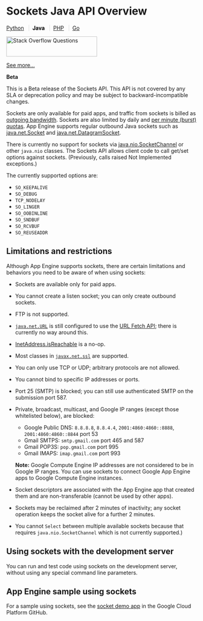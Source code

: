 # Sockets Java API Overview

  

[Python](https://web.archive.org/web/20160424230604/https://cloud.google.com/appengine/docs/python/sockets/ "View this page in the Python runtime") <span style="color: #ddd; padding: 0em .5em;">|</span><span style="color: black; font-weight:bold">Java</span> <span style="color: #ddd; padding: 0em .5em;">|</span>[PHP](https://web.archive.org/web/20160424230604/https://cloud.google.com/appengine/docs/php/sockets/ "View this page in the PHP runtime") <span style="color: #ddd; padding: 0em .5em;">|</span>[Go](https://web.archive.org/web/20160424230604/https://cloud.google.com/appengine/docs/go/sockets/ "View this page in the Go runtime")

[<img src="https://web.archive.org/web/20160424230604im_/https://cloud.google.com/cloud/images/stack_overflow_questions.png" title="Stack Overflow Questions" data-border="0" width="240" height="53" />](https://web.archive.org/web/20160424230604/http://stackoverflow.com/questions/tagged/google-app-engine+sockets)

[](https://web.archive.org/web/20160424230604/http://stackoverflow.com/feeds/tag?sort=votes&tagnames=google-app-engine%2Bsockets)

<span class="link gc-analytics-event" category="Sidebar" data-action="Stack Overflow question click"></span>

<a href="https://web.archive.org/web/20160424230604/http://stackoverflow.com/questions/tagged/google-app-engine+sockets?sort=votes" class="gc-analytics-event" data-category="Sidebar" data-action="Stack Overflow See more link">See more...</a>

**Beta**

This is a Beta release of the Sockets API. This API is not covered by any SLA or deprecation policy and may be subject to backward-incompatible changes.

  
Sockets are only available for paid apps, and traffic from sockets is billed as [outgoing bandwidth](https://web.archive.org/web/20160424230604/https://cloud.google.com/appengine/docs/pricing#Billable_Resource_Unit_Costs). Sockets are also limited by daily and [per minute (burst) quotas](https://web.archive.org/web/20160424230604/https://cloud.google.com/appengine/docs/quotas?hl=en#Sockets). App Engine supports regular outbound Java sockets such as [java.net.Socket](https://web.archive.org/web/20160424230604/http://docs.oracle.com/javase/7/docs/api/java/net/Socket.html) and [java.net.DatagramSocket](https://web.archive.org/web/20160424230604/http://docs.oracle.com/javase/7/docs/api/java/net/DatagramSocket.html).

There is currently no support for sockets via [java.nio.SocketChannel](https://web.archive.org/web/20160424230604/http://docs.oracle.com/javase/7/docs/api/java/nio/channels/SocketChannel.html) or other `java.nio` classes. The Sockets API allows client code to call get/set options against sockets. (Previously, calls raised Not Implemented exceptions.)

The currently supported options are:

-   `SO_KEEPALIVE`
-   `SO_DEBUG`
-   `TCP_NODELAY`
-   `SO_LINGER`
-   `SO_OOBINLINE`
-   `SO_SNDBUF`
-   `SO_RCVBUF`
-   `SO_REUSEADDR`

## Limitations and restrictions

Although App Engine supports sockets, there are certain limitations and behaviors you need to be aware of when using sockets:

-   Sockets are available only for paid apps.

-   You cannot create a listen socket; you can only create outbound sockets.

-   FTP is not supported.

-   [`java.net.URL`](https://web.archive.org/web/20160424230604/http://docs.oracle.com/javase/7/docs/api/java/net/URL.html) is still configured to use the [URL Fetch API](https://web.archive.org/web/20160424230604/https://cloud.google.com/appengine/docs/java/urlfetch/); there is currently no way around this.

-   [InetAddress.isReachable](https://web.archive.org/web/20160424230604/https://docs.oracle.com/javase/1.5.0/docs/api/java/net/InetAddress.html) is a no-op.

-   Most classes in [`javax.net.ssl`](https://web.archive.org/web/20160424230604/http://docs.oracle.com/javase/7/docs/api/javax/net/ssl/package-summary.html) are supported.

-   You can only use TCP or UDP; arbitrary protocols are not allowed.

-   You cannot bind to specific IP addresses or ports.

-   Port 25 (SMTP) is blocked; you can still use authenticated SMTP on the submission port 587.

-   Private, broadcast, multicast, and Google IP ranges (except those whitelisted below), are blocked:

    -   Google Public DNS: `8.8.8.8`, `8.8.4.4`, `2001:4860:4860::8888`, `2001:4860:4860::8844` port 53
    -   Gmail SMTPS: `smtp.gmail.com` port 465 and 587
    -   Gmail POP3S: `pop.gmail.com` port 995
    -   Gmail IMAPS: `imap.gmail.com` port 993

    **Note:** Google Compute Engine IP addresses are not considered to be in Google IP ranges. You can use sockets to connect Google App Engine apps to Google Compute Engine instances.

-   Socket descriptors are associated with the App Engine app that created them and are non-transferable (cannot be used by other apps).

-   Sockets may be reclaimed after 2 minutes of inactivity; any socket operation keeps the socket alive for a further 2 minutes.

-   You cannot `Select` between multiple available sockets because that requires `java.nio.SocketChannel` which is not currently supported.)

## Using sockets with the development server

You can run and test code using sockets on the development server, without using any special command line parameters.

## App Engine sample using sockets

For a sample using sockets, see the [socket demo app](https://web.archive.org/web/20160424230604/https://github.com/GoogleCloudPlatform/appengine-sockets-python-java-go) in the Google Cloud Platform GitHub.
